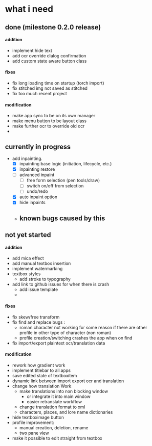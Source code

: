# what i need

## done (milestone 0.2.0 release)

  #### addition
  - implement hide text
  - add ocr override dialog confirmation
  - add custom state aware button class

  #### fixes
  - fix long loading time on startup (torch import)
  - fix stitched img not saved as stitched
  - fix too much recent project

  #### modification
  - make app sync to be on its own manager
  - make menu button to be layout class
  - make further ocr to override old ocr
  - 

## currently in progress
  - add inpainting.
    - [X] inpainting base logic (initiation, lifecycle, etc.)
    - [X] inpainting restore
    - [ ] advanced inpaint
      - [ ] free form selection (pen tools/draw)
      - [ ] switch on/off from selection
      - [ ] undo/redo
    - [X] auto inpaint option
    - [X] hide inpaints
    - known bugs caused by this
      - 

## not yet started

  #### addition
  - add mica effect
  - add manual textbox insertion
  - implement watermarking
  - textbox styles
    - add stroke to typography
  - add link to github issues for when there is crash
    - add issue template
    - 

  #### fixes
  - fix skew/free transform
  - fix find and replace bugs :
    - roman character not working for some reason if there are other profile in other type of character (non roman)
    - profile creation/switching crashes the app when on find
  - fix import/export plaintext ocr/translation data

  #### modification
  - rework how gradient work
  - implement titlebar to all apps
  - save edited state of textboxitem
  - dynamic link between import export ocr and translation
  - change how translation Work
    - make translations into non blocking window
      - or integrate it into main window
      - easier retranslate workflow
    - change translation format to xml
    - characters, places, and lore name dictionaries
  - hide textboximage button
  - profile improvement:
      - manual creation, deletion, rename
      - two pane view
  - make it possible to edit straight from textbox